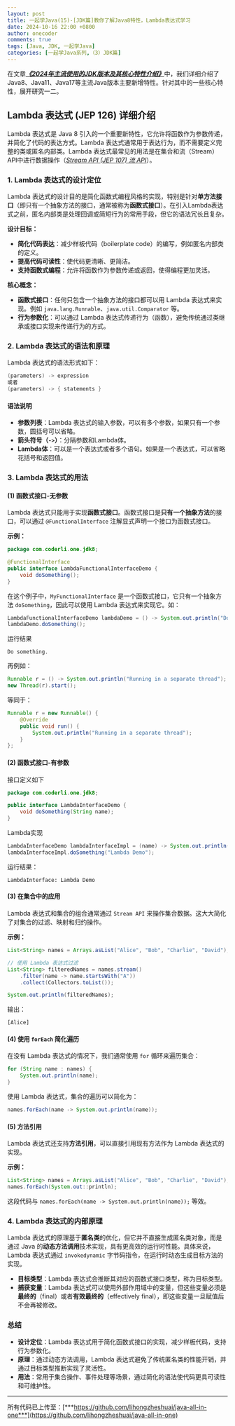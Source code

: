 ```yaml
---
layout: post
title: 一起学Java(15)-[JDK篇]教你了解Java8特性，Lambda表达式学习
date: 2024-10-16 22:00 +0800
author: onecoder
comments: true
tags: [Java, JDK, 一起学Java]
categories: [一起学Java系列,（3）JDK篇]
---
```

在文章[***《2024年主流使用的JDK版本及其核心特性介绍》***](https://www.coderli.com/feature-of-popular-jdk-version/)中，我们详细介绍了Java8、Java11、Java17等主流Java版本主要新增特性。针对其中的一些核心特性，展开研究一二。

<!--more-->

## Lambda 表达式 (JEP 126) 详细介绍

Lambda 表达式是 Java 8 引入的一个重要新特性，它允许将函数作为参数传递，并简化了代码的表达方式。Lambda 表达式通常用于表达行为，而不需要定义完整的类或匿名内部类。Lambda 表达式最常见的用法是在集合和流（Stream）API中进行数据操作（[*Stream API (JEP 107) 流 API*](https://www.coderli.com/feature-of-popular-jdk-version/#4-jdk-8)）。

### 1. **Lambda 表达式的设计定位**

Lambda 表达式的设计目的是简化函数式编程风格的实现，特别是针对**单方法接口**（即只有一个抽象方法的接口，通常被称为**函数式接口**）。在引入Lambda表达式之前，匿名内部类是处理回调或简短行为的常用手段，但它的语法冗长且复杂。

**设计目标：**

- **简化代码表达**：减少样板代码（boilerplate code）的编写，例如匿名内部类的定义。
- **提高代码可读性**：使代码更清晰、更简洁。
- **支持函数式编程**：允许将函数作为参数传递或返回，使得编程更加灵活。
  
**核心概念：**

- **函数式接口**：任何只包含一个抽象方法的接口都可以用 Lambda 表达式来实现。例如 `java.lang.Runnable`、`java.util.Comparator` 等。
- **行为参数化**：可以通过 Lambda 表达式传递行为（函数），避免传统通过类继承或接口实现来传递行为的方式。

### 2. **Lambda 表达式的语法和原理**

Lambda 表达式的语法形式如下：

```java
(parameters) -> expression
或者
(parameters) -> { statements }
```

#### 语法说明

- **参数列表**：Lambda 表达式的输入参数，可以有多个参数，如果只有一个参数，圆括号可以省略。
- **箭头符号（`->`）**：分隔参数和Lambda体。
- **Lambda体**：可以是一个表达式或者多个语句。如果是一个表达式，可以省略花括号和返回值。

### 3. **Lambda 表达式的用法**

#### (1) **函数式接口-无参数**

Lambda 表达式只能用于实现**函数式接口**。函数式接口是**只有一个抽象方法**的接口，可以通过 `@FunctionalInterface` 注解显式声明一个接口为函数式接口。

**示例：**

```java
package com.coderli.one.jdk8;

@FunctionalInterface
public interface LambdaFunctionalInterfaceDemo {
    void doSomething();
}
```

在这个例子中，`MyFunctionalInterface` 是一个函数式接口，它只有一个抽象方法 `doSomething`，因此可以使用 Lambda 表达式来实现它。如：

```java
LambdaFunctionalInterfaceDemo lambdaDemo = () -> System.out.println("Do something.");
lambdaDemo.doSomething();
```

运行结果

```console
Do something.
```

再例如：

```java
Runnable r = () -> System.out.println("Running in a separate thread");
new Thread(r).start();
```

等同于：

```java
Runnable r = new Runnable() {
    @Override
    public void run() {
        System.out.println("Running in a separate thread");
    }
};
```

#### (2) **函数式接口-有参数**

接口定义如下

```java
package com.coderli.one.jdk8;

public interface LambdaInterfaceDemo {
    void doSomething(String name);
}
```

Lambda实现

```java
LambdaInterfaceDemo lambdaInterfaceImpl = (name) -> System.out.println("LambdaInterface: " + name);
lambdaInterfaceImpl.doSomething("Lambda Demo");
```

运行结果：

```console
LambdaInterface: Lambda Demo
```

#### (3) **在集合中的应用**

Lambda 表达式和集合的组合通常通过 `Stream API` 来操作集合数据。这大大简化了对集合的过滤、映射和归约操作。

**示例：**

```java
List<String> names = Arrays.asList("Alice", "Bob", "Charlie", "David");

// 使用 Lambda 表达式过滤
List<String> filteredNames = names.stream()
    .filter(name -> name.startsWith("A"))
    .collect(Collectors.toList());

System.out.println(filteredNames);
```

输出：

```console
[Alice]
```

#### (4) **使用 `forEach` 简化遍历**

在没有 Lambda 表达式的情况下，我们通常使用 `for` 循环来遍历集合：

```java
for (String name : names) {
    System.out.println(name);
}
```

使用 Lambda 表达式，集合的遍历可以简化为：

```java
names.forEach(name -> System.out.println(name));
```

#### (5) **方法引用**

Lambda 表达式还支持**方法引用**，可以直接引用现有方法作为 Lambda 表达式的实现。

**示例：**

```java
List<String> names = Arrays.asList("Alice", "Bob", "Charlie", "David");
names.forEach(System.out::println);
```

这段代码与 `names.forEach(name -> System.out.println(name));` 等效。

### 4. **Lambda 表达式的内部原理**

Lambda 表达式的原理基于**匿名类**的优化，但它并不直接生成匿名类对象，而是通过 Java 的**动态方法调用**技术实现，具有更高效的运行时性能。具体来说，Lambda 表达式通过 `invokedynamic` 字节码指令，在运行时动态生成目标方法的实现。

- **目标类型**：Lambda 表达式会推断其对应的函数式接口类型，称为目标类型。
- **捕获变量**：Lambda 表达式可以使用外部作用域中的变量，但这些变量必须是**最终的**（final）或者**有效最终的**（effectively final），即这些变量一旦赋值后不会再被修改。

### 总结

- **设计定位**：Lambda 表达式用于简化函数式接口的实现，减少样板代码，支持行为参数化。
- **原理**：通过动态方法调用，Lambda 表达式避免了传统匿名类的性能开销，并通过目标类型推断实现了灵活性。
- **用法**：常用于集合操作、事件处理等场景，通过简化的语法使代码更具可读性和可维护性。

---

所有代码已上传至：[***https://github.com/lihongzheshuai/java-all-in-one***](https://github.com/lihongzheshuai/java-all-in-one)
